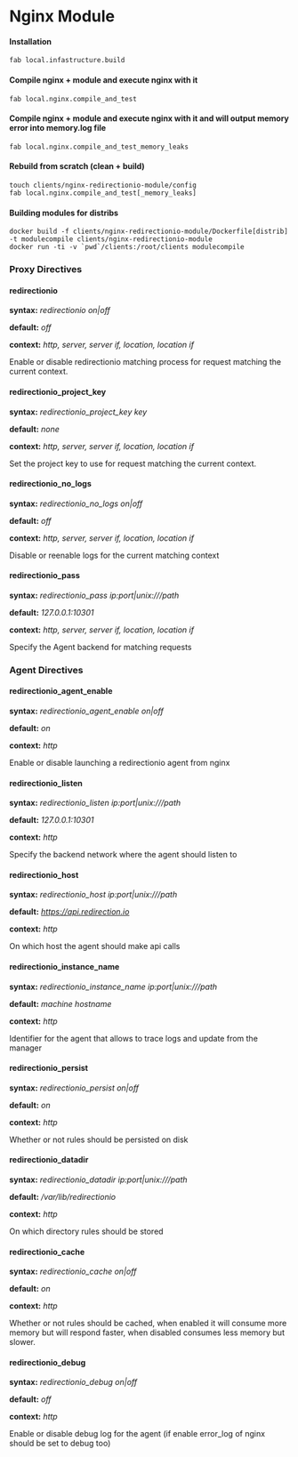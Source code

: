 # Nginx Module

#### Installation

```
fab local.infastructure.build
```

#### Compile nginx + module and execute nginx with it

```
fab local.nginx.compile_and_test
```

#### Compile nginx + module and execute nginx with it and will output memory error into memory.log file

```
fab local.nginx.compile_and_test_memory_leaks
```

#### Rebuild from scratch (clean + build)

```
touch clients/nginx-redirectionio-module/config
fab local.nginx.compile_and_test[_memory_leaks]
```

#### Building modules for distribs

````
docker build -f clients/nginx-redirectionio-module/Dockerfile[distrib] -t modulecompile clients/nginx-redirectionio-module
docker run -ti -v `pwd`/clients:/root/clients modulecompile
````

### Proxy Directives

#### redirectionio

**syntax:** *redirectionio on|off*

**default:** *off*

**context:** *http, server, server if, location, location if*

Enable or disable redirectionio matching process for request matching the current context.

#### redirectionio_project_key

**syntax:** *redirectionio_project_key key*

**default:** *none*

**context:** *http, server, server if, location, location if*

Set the project key to use for request matching the current context.

#### redirectionio_no_logs

**syntax:** *redirectionio_no_logs on|off*

**default:** *off*

**context:** *http, server, server if, location, location if*

Disable or reenable logs for the current matching context

#### redirectionio_pass

**syntax:** *redirectionio_pass ip:port|unix:///path*

**default:** *127.0.0.1:10301*

**context:** *http, server, server if, location, location if*

Specify the Agent backend for matching requests

### Agent Directives

#### redirectionio_agent_enable

**syntax:** *redirectionio_agent_enable on|off*

**default:** *on*

**context:** *http*

Enable or disable launching a redirectionio agent from nginx

#### redirectionio_listen

**syntax:** *redirectionio_listen ip:port|unix:///path*

**default:** *127.0.0.1:10301*

**context:** *http*

Specify the backend network where the agent should listen to

#### redirectionio_host

**syntax:** *redirectionio_host ip:port|unix:///path*

**default:** *https://api.redirection.io*

**context:** *http*

On which host the agent should make api calls

#### redirectionio_instance_name

**syntax:** *redirectionio_instance_name ip:port|unix:///path*

**default:** *machine hostname*

**context:** *http*

Identifier for the agent that allows to trace logs and update from the manager

#### redirectionio_persist

**syntax:** *redirectionio_persist on|off*

**default:** *on*

**context:** *http*

Whether or not rules should be persisted on disk

#### redirectionio_datadir

**syntax:** *redirectionio_datadir ip:port|unix:///path*

**default:** */var/lib/redirectionio*

**context:** *http*

On which directory rules should be stored

#### redirectionio_cache

**syntax:** *redirectionio_cache on|off*

**default:** *on*

**context:** *http*

Whether or not rules should be cached, when enabled it will consume more memory but will respond faster, when disabled
consumes less memory but slower.

#### redirectionio_debug

**syntax:** *redirectionio_debug on|off*

**default:** *off*

**context:** *http*

Enable or disable debug log for the agent (if enable error_log of nginx should be set to debug too)
